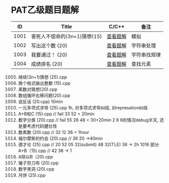 # PAT乙级题目题解
|ID     |Title                      |C/C++                                  |备注        |
|:-----:|---------------------------|:-------------------------------------:|------------|
|1001   |害死人不偿命的(3n+1)猜想(15)  |[查看题解](https://timtingwei.github.io)|模拟         |
|1002   |写出这个数 (20)              |[查看题解](https://timtingwei.github.io)|字符串处理    |
|1003   |我要通过！ (20)              |[查看题解](https://timtingwei.github.io)|字符串找规律  |
|1004   |成绩排名 (20)                |[查看题解](https://timtingwei.github.io)|查找元素     |
1005. 继续(3n+1)猜想 (25).cpp
1006. 换个格式输出整数 (15).cpp
1007. 素数对猜想(20).cpp
1008. 数组循环右移问题(20).cpp
1009. 说反话 (20.cpp)           10min
1010. 一元多项式求导 (25).cpp    1h, 对多项式求导纠结, 对represation纠结
1011.  A+B和C (15).cpp    // fail 33  52  = 20min
1012. 数字分类 (20).cpp    // fail 55  28 48 = 30+20min 2 6 6的情况debug半天, 还是要考虑代码健壮性
1013. 数素数 (20).cpp    // 32 12 36 = 1hour
1014. 福尔摩斯的约会 (20).cpp    // 36 20 ->40min
1015. 德才论 (25).cpp    // 20 52 05 32(submit) 48 32(TLE) 36 -> 2h
1016 部分A+B（15).cpp    // 42 38 -> 1
1017. A除以B（20).cpp 
1018. 锤子剪刀布 (20).cpp
1019. 数字黑洞 (20).cpp
1020. 月饼 (25).cpp
